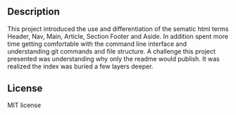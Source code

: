 # <Horiseon refactor>


## Description

This project introduced the use and differentiation of the sematic html terms Header, Nav, Main, Article, Section Footer and Aside.
In addition spent more time getting comfortable with the command line interface and understanding git commands and file structure.
A challenge this project presented was understanding why only the readme would publish. It was realized the index was buried a few layers deeper.


## License

MIT license
